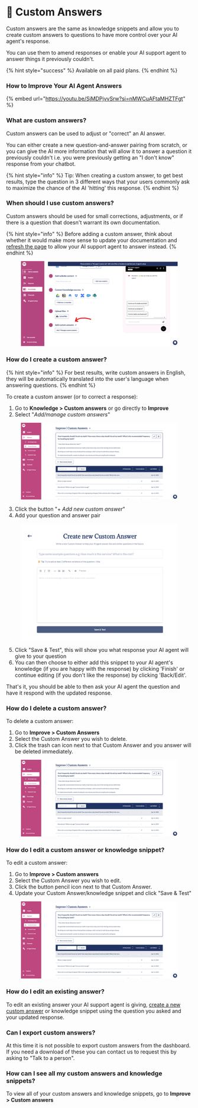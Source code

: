 # 📝 Custom Answers

Custom answers are the same as knowledge snippets and allow you to create custom answers to questions to have more control over your AI agent's response.&#x20;

You can use them to amend responses or enable your AI support agent to answer things it previously couldn't.

{% hint style="success" %}
Available on all paid plans.
{% endhint %}

### How to Improve Your AI Agent Answers

{% embed url="https://youtu.be/SjMDPjvvSrw?si=nMWCuAFtaMHZTFgt" %}

### What are custom answers?

Custom answers can be used to adjust or "correct" an AI answer.&#x20;

You can either create a new question-and-answer pairing from scratch, or you can give the AI more information that will allow it to answer a question it previously couldn't i.e. you were previously getting an "I don't know" response from your chatbot.

{% hint style="info" %}
Tip: When creating a custom answer, to get best results, type the question in 3 different ways that your users commonly ask to maximize the chance of the AI 'hitting' this response.
{% endhint %}

### When should I use custom answers?

Custom answers should be used for small corrections, adjustments, or if there is a question that doesn't warrant its own documentation.

{% hint style="info" %}
Before adding a custom answer, think about whether it would make more sense to update your documentation and [refresh the page](../sitesync-adding-and-syncing-your-website-content.md#can-i-refresh-or-update-webpages-before-the-weekly-sync) to allow your AI support agent to answer instead.
{% endhint %}

<figure><img src="../../.gitbook/assets/image (461).png" alt=""><figcaption></figcaption></figure>

### How do I create a custom answer?

{% hint style="info" %}
For best results, write custom answers in English, they will be automatically translated into the user's language when answering questions.
{% endhint %}

To create a custom answer (or to correct a response):

1. Go to **Knowledge > Custom answers** or go directly to **Improve**
2. Select "_Add/manage custom answers_"

<figure><img src="../../.gitbook/assets/Screenshot 2025-04-22 082614.png" alt=""><figcaption></figcaption></figure>

3. Click the button "+ _Add new custom answer_"
4. Add your question and answer pair

<figure><img src="../../.gitbook/assets/Screenshot 2025-04-22 082630.png" alt="" width="563"><figcaption></figcaption></figure>

5. Click "Save & Test", this will show you what response your AI agent will give to your question
6. You can then choose to either add this snippet to your AI agent's knowledge (if you are happy with the response) by clicking 'Finish' or continue editing (if you don't like the response) by clicking 'Back/Edit'.

That's it, you should be able to then ask your AI agent the question and have it respond with the updated response.&#x20;

### How do I delete a custom answer?

To delete a custom answer:

1. Go to **Improve > Custom Answers**
2. Select the Custom Answer you wish to delete.
3. Click the trash can icon next to that Custom Answer and you answer will be deleted immediately.

<figure><img src="../../.gitbook/assets/Screenshot 2025-04-22 082614 (1).png" alt=""><figcaption></figcaption></figure>

### How do I edit a custom answer or knowledge snippet?

To edit a custom answer:

1. Go to **Improve > Custom answers**
2. Select the Custom Answer you wish to edit.
3. Click the button pencil icon next to that Custom Answer.
4. Update your Custom Answer/knowledge snippet and click "Save & Test"

<figure><img src="../../.gitbook/assets/image (485).png" alt=""><figcaption></figcaption></figure>

### How do I edit an existing answer?

To edit an existing answer your AI support agent is giving, [create a new custom answer](./#how-do-i-create-a-custom-answer) or knowledge snippet using the question you asked and your updated response.

### Can I export custom answers?

At this time it is not possible to export custom answers from the dashboard. If you need a download of these you can contact us to request this by asking to "Talk to a person".

### How can I see all my custom answers and knowledge snippets?

To view all of your custom answers and knowledge snippets, go to **Improve > Custom answers**
